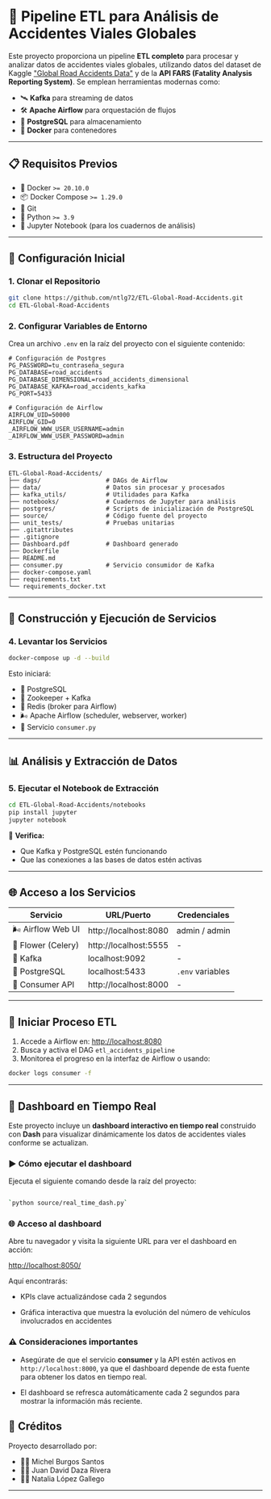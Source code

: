 # 🚦 **Pipeline ETL para Análisis de Accidentes Viales Globales**

Este proyecto proporciona un pipeline **ETL completo** para procesar y analizar datos de accidentes viales globales, utilizando datos del dataset de Kaggle ["Global Road Accidents Data"](https://www.kaggle.com/datasets/sobhanmoosavi/us-accidents) y de la **API FARS (Fatality Analysis Reporting System)**. Se emplean herramientas modernas como:

- 🛰️ **Kafka** para streaming de datos  
- 🛠️ **Apache Airflow** para orquestación de flujos  
- 🐘 **PostgreSQL** para almacenamiento  
- 🐳 **Docker** para contenedores  

---

## 📋 Requisitos Previos

- 🐳 Docker `>= 20.10.0`  
- 📦 Docker Compose `>= 1.29.0`  
- 🧬 Git  
- 🐍 Python `>= 3.9`  
- 📓 Jupyter Notebook (para los cuadernos de análisis)

---

## 🚀 Configuración Inicial

### 1. Clonar el Repositorio

```bash
git clone https://github.com/ntlg72/ETL-Global-Road-Accidents.git
cd ETL-Global-Road-Accidents
```

### 2. Configurar Variables de Entorno

Crea un archivo `.env` en la raíz del proyecto con el siguiente contenido:

```env
# Configuración de Postgres
PG_PASSWORD=tu_contraseña_segura
PG_DATABASE=road_accidents
PG_DATABASE_DIMENSIONAL=road_accidents_dimensional
PG_DATABASE_KAFKA=road_accidents_kafka
PG_PORT=5433

# Configuración de Airflow
AIRFLOW_UID=50000
AIRFLOW_GID=0
_AIRFLOW_WWW_USER_USERNAME=admin
_AIRFLOW_WWW_USER_PASSWORD=admin
```

### 3. Estructura del Proyecto

```
ETL-Global-Road-Accidents/
├── dags/                  # DAGs de Airflow
├── data/                  # Datos sin procesar y procesados
├── kafka_utils/           # Utilidades para Kafka
├── notebooks/             # Cuadernos de Jupyter para análisis
├── postgres/              # Scripts de inicialización de PostgreSQL
├── source/                # Código fuente del proyecto
├── unit_tests/            # Pruebas unitarias
├── .gitattributes
├── .gitignore
├── Dashboard.pdf          # Dashboard generado
├── Dockerfile
├── README.md
├── consumer.py            # Servicio consumidor de Kafka
├── docker-compose.yaml
├── requirements.txt
└── requirements_docker.txt

```

---

## 🧱 Construcción y Ejecución de Servicios

### 4. Levantar los Servicios

```bash
docker-compose up -d --build
```

Esto iniciará:

- 🐘 PostgreSQL  
- 📡 Zookeeper + Kafka  
- 🔄 Redis (broker para Airflow)  
- 🌬️ Apache Airflow (scheduler, webserver, worker)  
- 🐍 Servicio `consumer.py`

---

## 📊 Análisis y Extracción de Datos

### 5. Ejecutar el Notebook de Extracción

```bash
cd ETL-Global-Road-Accidents/notebooks
pip install jupyter
jupyter notebook
```
🔎 **Verifica:**
- Que Kafka y PostgreSQL estén funcionando  
- Que las conexiones a las bases de datos estén activas

---

## 🌐 Acceso a los Servicios

| Servicio             | URL/Puerto              | Credenciales     |
|----------------------|--------------------------|------------------|
| 🌬️ Airflow Web UI    | http://localhost:8080     | admin / admin    |
| 🌼 Flower (Celery)   | http://localhost:5555     | -                |
| 📡 Kafka             | localhost:9092           | -                |
| 🐘 PostgreSQL        | localhost:5433           | `.env` variables |
| 🐍 Consumer API      | http://localhost:8000     | -                |

---

## 🔁 Iniciar Proceso ETL

1. Accede a Airflow en: [http://localhost:8080](http://localhost:8080)  
2. Busca y activa el DAG `etl_accidents_pipeline`  
3. Monitorea el progreso en la interfaz de Airflow o usando:

```bash
docker logs consumer -f
```

---

## 🚦 Dashboard en Tiempo Real

Este proyecto incluye un **dashboard interactivo en tiempo real** construido con **Dash** para visualizar dinámicamente los datos de accidentes viales conforme se actualizan.

### ▶️ Cómo ejecutar el dashboard

Ejecuta el siguiente comando desde la raíz del proyecto:

```bash

`python source/real_time_dash.py`

```

### 🌐 Acceso al dashboard

Abre tu navegador y visita la siguiente URL para ver el dashboard en acción:

[http://localhost:8050/](http://localhost:8050/)

Aquí encontrarás:

-   KPIs clave actualizándose cada 2 segundos
    
-   Gráfica interactiva que muestra la evolución del número de vehículos involucrados en accidentes
    

### ⚠️ Consideraciones importantes

-   Asegúrate de que el servicio **consumer** y la API estén activos en `http://localhost:8000`, ya que el dashboard depende de esta fuente para obtener los datos en tiempo real.
    
-   El dashboard se refresca automáticamente cada 2 segundos para mostrar la información más reciente.

## 🧠 Créditos

Proyecto desarrollado por:

- 👨‍💻 Michel Burgos Santos  
- 👨‍💻 Juan David Daza Rivera  
- 👩‍💻 Natalia López Gallego

---
